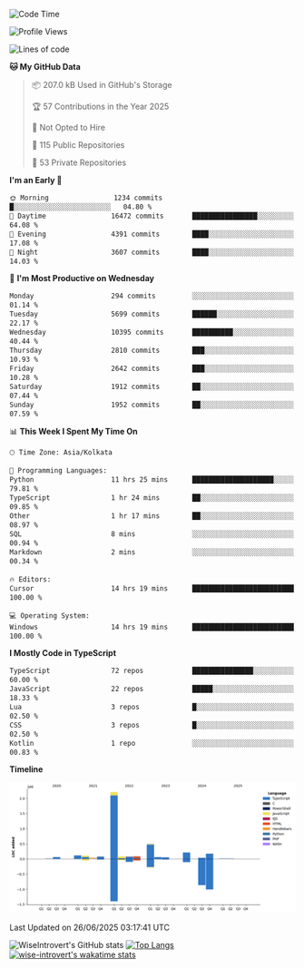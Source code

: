 <!--START_SECTION:waka-->
![Code Time](http://img.shields.io/badge/Code%20Time-2%2C363%20hrs%2054%20mins-blue)

![Profile Views](http://img.shields.io/badge/Profile%20Views-0-blue)

![Lines of code](https://img.shields.io/badge/From%20Hello%20World%20I%27ve%20Written-3.9%20million%20lines%20of%20code-blue)

**🐱 My GitHub Data** 

> 📦 207.0 kB Used in GitHub's Storage 
 > 
> 🏆 57 Contributions in the Year 2025
 > 
> 🚫 Not Opted to Hire
 > 
> 📜 115 Public Repositories 
 > 
> 🔑 53 Private Repositories 
 > 
**I'm an Early 🐤** 

```text
🌞 Morning                1234 commits        █░░░░░░░░░░░░░░░░░░░░░░░░   04.80 % 
🌆 Daytime                16472 commits       ████████████████░░░░░░░░░   64.08 % 
🌃 Evening                4391 commits        ████░░░░░░░░░░░░░░░░░░░░░   17.08 % 
🌙 Night                  3607 commits        ████░░░░░░░░░░░░░░░░░░░░░   14.03 % 
```
📅 **I'm Most Productive on Wednesday** 

```text
Monday                   294 commits         ░░░░░░░░░░░░░░░░░░░░░░░░░   01.14 % 
Tuesday                  5699 commits        ██████░░░░░░░░░░░░░░░░░░░   22.17 % 
Wednesday                10395 commits       ██████████░░░░░░░░░░░░░░░   40.44 % 
Thursday                 2810 commits        ███░░░░░░░░░░░░░░░░░░░░░░   10.93 % 
Friday                   2642 commits        ███░░░░░░░░░░░░░░░░░░░░░░   10.28 % 
Saturday                 1912 commits        ██░░░░░░░░░░░░░░░░░░░░░░░   07.44 % 
Sunday                   1952 commits        ██░░░░░░░░░░░░░░░░░░░░░░░   07.59 % 
```


📊 **This Week I Spent My Time On** 

```text
🕑︎ Time Zone: Asia/Kolkata

💬 Programming Languages: 
Python                   11 hrs 25 mins      ████████████████████░░░░░   79.81 % 
TypeScript               1 hr 24 mins        ██░░░░░░░░░░░░░░░░░░░░░░░   09.85 % 
Other                    1 hr 17 mins        ██░░░░░░░░░░░░░░░░░░░░░░░   08.97 % 
SQL                      8 mins              ░░░░░░░░░░░░░░░░░░░░░░░░░   00.94 % 
Markdown                 2 mins              ░░░░░░░░░░░░░░░░░░░░░░░░░   00.34 % 

🔥 Editors: 
Cursor                   14 hrs 19 mins      █████████████████████████   100.00 % 

💻 Operating System: 
Windows                  14 hrs 19 mins      █████████████████████████   100.00 % 
```

**I Mostly Code in TypeScript** 

```text
TypeScript               72 repos            ███████████████░░░░░░░░░░   60.00 % 
JavaScript               22 repos            █████░░░░░░░░░░░░░░░░░░░░   18.33 % 
Lua                      3 repos             █░░░░░░░░░░░░░░░░░░░░░░░░   02.50 % 
CSS                      3 repos             █░░░░░░░░░░░░░░░░░░░░░░░░   02.50 % 
Kotlin                   1 repo              ░░░░░░░░░░░░░░░░░░░░░░░░░   00.83 % 
```



**Timeline**

![Lines of Code chart](https://raw.githubusercontent.com/wise-introvert/wise-introvert/master/assets/bar_graph.png)


 Last Updated on 26/06/2025 03:17:41 UTC
<!--END_SECTION:waka-->

![WiseIntrovert's GitHub stats](https://github-readme-stats.vercel.app/api?username=wise-introvert&count_private=true&show_icons=true)
[![Top Langs](https://github-readme-stats.vercel.app/api/top-langs/?username=wise-introvert&langs_count=10)](https://github.com/anuraghazra/github-readme-stats)
[![wise-introvert's wakatime stats](https://github-readme-stats.vercel.app/api/wakatime?username=wiseintrovert)](https://github.com/anuraghazra/github-readme-stats)
